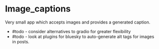 # Image_captions
Very small app which accepts images and provides a generated caption. 


- #todo - consider alternatives to gradio for greater flexibility
- #todo - look at plugins for bluesky to auto-generate alt tags for images in posts.